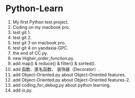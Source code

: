# Python-Learn

1. My first Python test project.
2. Coding on my macbook pro.
3. test git 1.
4. test git 2.
5. test git 3 on macbook pro.
6. test git 4 on yaodaxia-GPC.
7. the end of CC.py.
8. new Higher_order_function.py.
9. add map() & reduce() & filter() & sorted().
10. add 函数、匿名函数、 装饰器（Decorator）.
11. add Object-Oriented.py about Object-Oriented features.
12. add Object-Oriented.py about Object-Oriented features-2.
13. add coding_for_debug.py about python learning.
14. add io.py.

